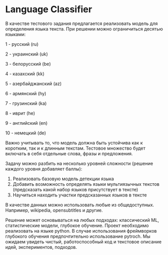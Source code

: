 # Language Classifier

В качестве тестового задания предлагается реализовать модель для определения языка текста. 
При решении можно ограничиться десятью языками: 

1 - русский (ru) 

2 - украинский (uk)

3 - белорусский (be)

4 - казахский (kk)

5 - азербайджанский (az)

6 - армянский (hy)

7 - грузинский (ka)

8 - иврит (he)

9 - английский (en)

10 - немецкий (de)

Важно учитывать то, что модель должна быть устойчива как к коротким, так и к длинным текстам. 
Тестовое множество будет включать в себя отдельные слова, фразы и предложения.

Задачу можно разбить на несколько уровней сложности (решение каждого уровня добавляет баллы):

1. Реализовать базовую модель детекции языка
2. Добавить возможность определять языки мультиязычных текстов (предсказать какой набор языков присутствует в тексте)
3. Научиться находить участки предсказанных языков в тексте

В качеcтве данных можно использовать любые из общедоступных. Например, wikipedia, opensubtitles и другие.

Решение может основываться на любых подходах: классический ML, статистические модели, глубокое обучение. 
Проект необходимо реализовать на языке python. 
В случае использования фреймворков глубокого обучения предпочтительно использование pytroch. 
Мы ожидаем увидеть чистый, работоспособный код и текстовое описание идей, экспериментов, подходов.
